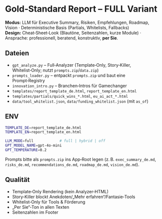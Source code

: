 # Gold‑Standard Report – FULL Variant

**Modus:** LLM für Executive Summary, Risiken, Empfehlungen, Roadmap, Vision · Deterministische Basis (Partials, Whitelists, Fallbacks)  
**Design:** Cheat‑Sheet‑Look (Blautöne, Seitenzahlen, kurze Module) · Ansprache: professionell, beratend, konstruktiv, **per Sie**.

## Dateien
- `gpt_analyze.py` – Full‑Analyzer (Template‑Only, Story‑Killer, Whitelist‑Only; nutzt `prompts.zip`/`data.zip`)
- `prompts_loader.py` – entpackt `prompts.zip` und baut eine Prompt‑Registry
- `innovation_intro.py` – Branchen‑Intros für Gamechanger
- `templates/report_template_de.html`, `report_template_en.html`
- `templates/partials/quick_wins_*.html`, `eu_ai_act_*.html`
- `data/tool_whitelist.json`, `data/funding_whitelist.json` (mit `as_of`)

## ENV
```bash
TEMPLATE_DE=report_template_de.html
TEMPLATE_EN=report_template_en.html

LLM_MODE=full            # full | hybrid | off
GPT_MODEL_NAME=gpt-4o-mini
GPT_TEMPERATURE=0.2
```
Prompts bitte als `prompts.zip` ins App‑Root legen (z. B. `exec_summary_de.md`, `risks_de.md`, `recommendations_de.md`, `roadmap_de.md`, `vision_de.md`).

## Qualität
- Template‑Only Rendering (kein Analyzer‑HTML)
- Story‑Killer blockt Anekdoten/„Mehr erfahren“/Fantasie‑Tools
- Whitelist‑Only für Tools & Förderung
- „Per Sie“‑Ton in allen Texten
- Seitenzahlen im Footer